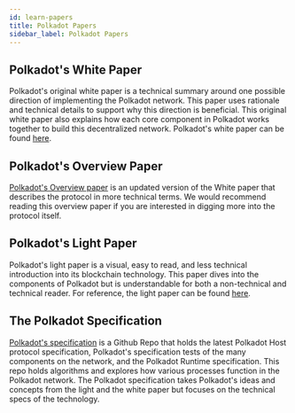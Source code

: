 ```yaml
---
id: learn-papers
title: Polkadot Papers
sidebar_label: Polkadot Papers
---
```


## Polkadot's White Paper

Polkadot's original white paper is a technical summary around one possible direction of implementing
the Polkadot network. This paper uses rationale and technical details to support why this direction
is beneficial. This original white paper also explains how each core component in Polkadot works
together to build this decentralized network. Polkadot's white paper can be found
[here](https://polkadot.network/PolkaDotPaper.pdf).

## Polkadot's Overview Paper

[Polkadot's Overview paper](https://github.com/w3f/research/blob/master/docs/papers/OverviewPaper-V1.pdf)
is an updated version of the White paper that describes the protocol in more technical terms. We
would recommend reading this overview paper if you are interested in digging more into the protocol
itself.

## Polkadot's Light Paper

Polkadot's light paper is a visual, easy to read, and less technical introduction into its
blockchain technology. This paper dives into the components of Polkadot but is understandable for
both a non-technical and technical reader. For reference, the light paper can be found
[here](https://polkadot.network/Polkadot-lightpaper.pdf).

## The Polkadot Specification

[Polkadot's specification](https://github.com/w3f/polkadot-spec) is a Github Repo that holds the
latest Polkadot Host protocol specification, Polkadot's specification tests of the many components
on the network, and the Polkadot Runtime specification. This repo holds algorithms and explores how
various processes function in the Polkadot network. The Polkadot specification takes Polkadot's
ideas and concepts from the light and the white paper but focuses on the technical specs of the
technology.
